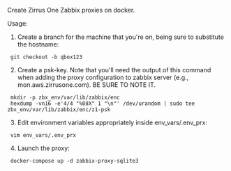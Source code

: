 Create Zirrus One Zabbix proxies on docker.

Usage:

1. Create a branch for the machine that you're on, being sure to substitute the hostname:
```
 git checkout -b qbox123 
```

2. Create a psk-key. Note that you'll need the output of this command when adding the proxy configuration to zabbix server (e.g., mon.aws.zirrusone.com). BE SURE TO NOTE IT.

```
 mkdir -p zbx_env/var/lib/zabbix/enc
 hexdump -vn16 -e'4/4 "%08X" 1 "\n"' /dev/urandom | sudo tee zbx_env/var/lib/zabbix/enc/z1-psk
```

3. Edit environment variables appropriately inside env_vars/.env_prx:
```
 vim env_vars/.env_prx
```

4. Launch the proxy:
```
 docker-compose up -d zabbix-proxy-sqlite3
```
